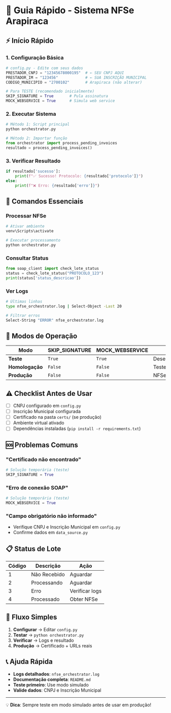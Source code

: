 # 🚀 Guia Rápido - Sistema NFSe Arapiraca

## ⚡ Início Rápido

### 1. Configuração Básica
```python
# config.py - Edite com seus dados
PRESTADOR_CNPJ = "12345678000195"  # ← SEU CNPJ AQUI
PRESTADOR_IM = "123456"            # ← SUA INSCRIÇÃO MUNICIPAL
CODIGO_MUNICIPIO = "2700102"       # Arapiraca (não alterar)

# Para TESTE (recomendado inicialmente)
SKIP_SIGNATURE = True       # Pula assinatura
MOCK_WEBSERVICE = True      # Simula web service
```

### 2. Executar Sistema
```python
# Método 1: Script principal
python orchestrator.py

# Método 2: Importar função
from orchestrator import process_pending_invoices
resultado = process_pending_invoices()
```

### 3. Verificar Resultado
```python
if resultado['sucesso']:
    print(f"✅ Sucesso! Protocolo: {resultado['protocolo']}")
else:
    print(f"❌ Erro: {resultado['erro']}")
```

## 🎯 Comandos Essenciais

### Processar NFSe
```bash
# Ativar ambiente
venv\Scripts\activate

# Executar processamento
python orchestrator.py
```

### Consultar Status
```python
from soap_client import check_lote_status
status = check_lote_status("PROTOCOLO_123")
print(status['status_descricao'])
```

### Ver Logs
```bash
# Últimas linhas
type nfse_orchestrator.log | Select-Object -Last 20

# Filtrar erros
Select-String "ERROR" nfse_orchestrator.log
```

## 🔧 Modos de Operação

| Modo | SKIP_SIGNATURE | MOCK_WEBSERVICE | Uso |
|------|----------------|-----------------|-----|
| **Teste** | `True` | `True` | Desenvolvimento |
| **Homologação** | `False` | `False` | Testes reais |
| **Produção** | `False` | `False` | NFSe reais |

## ⚠️ Checklist Antes de Usar

- [ ] CNPJ configurado em `config.py`
- [ ] Inscrição Municipal configurada
- [ ] Certificado na pasta `certs/` (se produção)
- [ ] Ambiente virtual ativado
- [ ] Dependências instaladas (`pip install -r requirements.txt`)

## 🆘 Problemas Comuns

### "Certificado não encontrado"
```python
# Solução temporária (teste)
SKIP_SIGNATURE = True
```

### "Erro de conexão SOAP"
```python
# Solução temporária (teste)
MOCK_WEBSERVICE = True
```

### "Campo obrigatório não informado"
- Verifique CNPJ e Inscrição Municipal em `config.py`
- Confirme dados em `data_source.py`

## 📋 Status de Lote

| Código | Descrição | Ação |
|--------|-----------|------|
| 1 | Não Recebido | Aguardar |
| 2 | Processando | Aguardar |
| 3 | Erro | Verificar logs |
| 4 | Processado | Obter NFSe |

## 🔄 Fluxo Simples

1. **Configurar** → Editar `config.py`
2. **Testar** → `python orchestrator.py`
3. **Verificar** → Logs e resultado
4. **Produção** → Certificado + URLs reais

## 📞 Ajuda Rápida

- **Logs detalhados**: `nfse_orchestrator.log`
- **Documentação completa**: `README.md`
- **Teste primeiro**: Use modo simulado
- **Valide dados**: CNPJ e Inscrição Municipal

---
💡 **Dica**: Sempre teste em modo simulado antes de usar em produção!